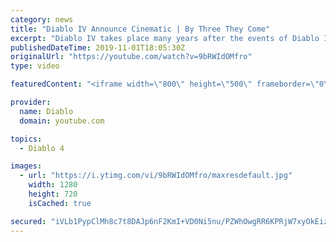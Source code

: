 ```yaml
---
category: news
title: "Diablo IV Announce Cinematic | By Three They Come"
excerpt: "Diablo IV takes place many years after the events of Diablo III, after millions have been slaughtered by the actions of the High Heavens and Burning Hells alike."
publishedDateTime: 2019-11-01T18:05:30Z
originalUrl: "https://youtube.com/watch?v=9bRWIdOMfro"
type: video

featuredContent: "<iframe width=\"800\" height=\"500\" frameborder=\"0\" src=\"https://www.youtube.com/embed/9bRWIdOMfro\" allow=\"accelerometer; autoplay; encrypted-media; gyroscope; picture-in-picture\" allowfullscreen></iframe>"

provider:
  name: Diablo
  domain: youtube.com

topics:
  - Diablo 4

images:
  - url: "https://i.ytimg.com/vi/9bRWIdOMfro/maxresdefault.jpg"
    width: 1280
    height: 720
    isCached: true

secured: "iVLb1PypClMh8c7t8DAJp6nF2KmI+VD0Ni5nu/PZWhOwgRR6KPRjW7xyOkEizrs6PVOszCUeFxg0pSMfJjnZ540L3b9HLbuLj9c0+lsD/EYGeqQS99iRDUOdXF9SU1V/3pNVRo/ii1xRN1uuwe+af96v//a9Xu8+KvHQy2XY7fqhfs8/7pnXcwsidp4txnUHlMoWDgRQ/rN2IK3XNap2IEytYcd+/G4D9BjUMn9pmIIu4rVYRrzZx/ktieXtET8aOFWcqxADuGiqa55mi2X+F63Vslktql5HBWP0NSXGCTO2Vv0m49cv+YYhGSDz/8+NT3dV4wlawae4janG4o2mE7IX9mbMk+4QhvzuDtcgWZ6IIslSKJvpa2k4s3hoBXvpW0/3cQ8s7fmt9336Mmt7Uu1PqjK1Z/9R5bdC3Qbq1U8kpj5fTwCl9YegSWd2N04S;vBJhE+i40ud9DR8OIbGtSg=="
---
```


